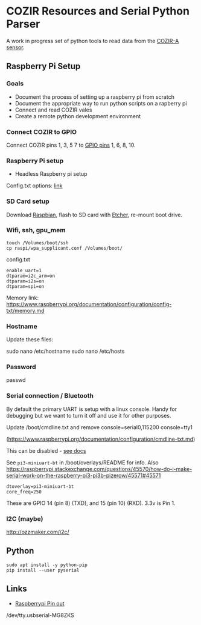 # COZIR Resources and Serial Python Parser

A work in progress set of python tools to read data from the [COZIR-A sensor](https://www.digikey.com.au/product-detail/en/gas-sensing-solutions-ltd/COZIR-AH-1/2091-COZIR-AH-1-ND/9952878).

## Raspberry Pi Setup

### Goals

- Document the process of setting up a raspberry pi from scratch
- Document the appropriate way to run python scripts on a rapberry pi
- Connect and read COZIR vales
- Create a remote python development environment

### Connect COZIR to GPIO

Connect COZIR pins 1, 3, 5 7 to [GPIO pins](https://pinout.xyz/pinout/pin8_gpio14) 1, 6, 8, 10.

### Raspberry Pi setup

- Headless Raspberry pi setup

Config.txt options: [link](https://github.com/raspberrypi/documentation/tree/master/configuration/config-txt)

### SD Card setup

Download [Raspbian](https://www.raspberrypi.org/downloads/raspbian/), flash to SD card with [Etcher](https://www.balena.io/etcher/), re-mount boot drive. 

### Wifi, ssh, gpu_mem

```
touch /Volumes/boot/ssh
cp raspi/wpa_supplicant.conf /Volumes/boot/
```

config.txt

```
enable_uart=1
dtparam=i2c_arm=on
dtparam=i2s=on
dtparam=spi=on
```

Memory link: https://www.raspberrypi.org/documentation/configuration/config-txt/memory.md

### Hostname

Update these files:

sudo nano /etc/hostname
sudo nano /etc/hosts

### Password

passwd 

### Serial connection / Bluetooth

By default the primary UART is setup with a linux console. Handy for debugging but we want to turn it off and use it for other purposes. 

Update /boot/cmdline.txt and remove console=serial0,115200 console=tty1

(https://www.raspberrypi.org/documentation/configuration/cmdline-txt.md)

This can be disabled - [see docs](https://github.com/raspberrypi/documentation/blob/master/configuration/uart.md#disabling-linuxs-use-of-console-uart)

See `pi3-miniuart-bt` in /boot/overlays/README for info. Also https://raspberrypi.stackexchange.com/questions/45570/how-do-i-make-serial-work-on-the-raspberry-pi3-pi3b-pizerow/45571#45571

```
dtoverlay=pi3-miniuart-bt
core_freq=250
```

These are GPIO 14 (pin 8) (TXD), and 15 (pin 10) (RXD). 3.3v is Pin 1.

### I2C (maybe)

http://ozzmaker.com/i2c/

## Python

```
sudo apt install -y python-pip
pip install --user pyserial
```

## Links

- [Raspberrypi Pin out](https://pinout.xyz)

/dev/tty.usbserial-MG8ZKS


